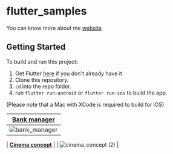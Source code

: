 # flutter_samples

You can know more about me [website](https://oscarviana20.github.io/)

## Getting Started
To build and run this project:

1. Get Flutter [here](https://flutter.dev) if you don't already have it
2. Clone this repository.
3. `cd` into the repo folder.
4. run `flutter run-android` or `flutter run-ios` to build the app.

(Please note that a Mac with XCode is required to build for iOS)

|   [**Bank manager**](https://github.com/OscarViana20/flutter_samples/tree/main/lib/src/dribbble_sample/bank_manager)  |
|------------|
|  ![bank_manager](https://github.com/user-attachments/assets/24cbed29-657f-4a30-ab61-44e46653a0db)  |

|   [**Cinema concept**](https://github.com/OscarViana20/flutter_samples/tree/main/lib/src/dribbble_sample/cinema_concept)  |
|  ![cinema_concept (2)](https://github.com/user-attachments/assets/e6259d6d-934c-4e2d-978c-2f9640e18705)  |
